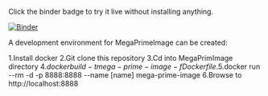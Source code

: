 Click the binder badge to try it live without installing anything.

[![Binder](https://mybinder.org/badge_logo.svg)](https://mybinder.org/v2/gh/LiaoWenyun/my_tutorial/master)

A development environment for MegaPrimeImage can be created:

1.Install docker
2.Git clone this repository
3.Cd into MegaPrimImage directory
4.$docker build -t mega-prime-image -f Dockerfile .
5.$docker run --rm -d -p 8888:8888 --name [name] mega-prime-image
6.Browse to http://localhost:8888


